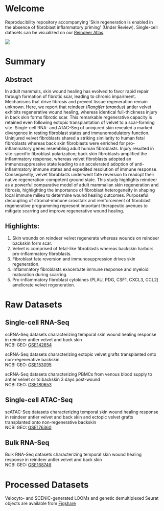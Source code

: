 # Welcome
Reproducibility repository accompanying 'Skin regeneration is enabled in the absence of fibroblast inflammatory priming' (Under Review). Single-cell datasets can be visualized on our [Reindeer Atlas](http://www.biernaskielab.ca/reindeer_atlas/).

![](img/0_Graphical_Abstract.jpeg)


# Summary

## Abstract
In adult mammals, skin wound healing has evolved to favor rapid repair through formation of fibrotic scar, leading to chronic impairment. Mechanisms that drive fibrosis and prevent tissue regeneration remain unknown. Here, we report that reindeer (_Rangifer tarandus_) antler velvet exhibits regenerative wound healing, whereas identical full-thickness injury in back skin forms fibrotic scar. This remarkable regenerative capacity is retained even following ectopic transplantation of velvet to a scar-forming site. Single-cell RNA- and ATAC-Seq of uninjured skin revealed a marked divergence in resting fibroblast states and immunomodulatory function. Uninjured velvet fibroblasts shared a striking similarity to human fetal fibroblasts whereas back skin fibroblasts were enriched for pro-inflammatory genes resembling adult human fibroblasts. Injury resulted in site-specific fibroblast polarization; back skin fibroblasts amplified the inflammatory response, whereas velvet fibroblasts adopted an immunosuppressive state leading to an accelerated adoption of anti-inflammatory immune states and expedited resolution of immune response. Consequently, velvet fibroblasts underwent fate reversion to readopt their native regeneration-competent ground state. This study highlights reindeer as a powerful comparative model of adult mammalian skin regeneration and fibrosis, highlighting the importance of fibroblast heterogeneity in shaping local immune milieu to determine wound healing outcomes. Purposeful decoupling of stromal-immune crosstalk and reinforcement of fibroblast regenerative programming represent important therapeutic avenues to mitigate scarring and improve regenerative wound healing.

## Highlights:
1. Skin wounds on reindeer velvet regenerate whereas wounds on reindeer backskin form scar.
2. Velvet is comprised of fetal-like fibroblasts whereas backskin harbors pro-inflammatory fibroblasts.
3. Fibroblast fate reversion and immunosuppression drives skin regeneration.
4. Inflammatory fibroblasts exacerbate immune response and myeloid maturation during scarring.
5. Pro-inflammatory fibroblast cytokines (PLAU, PDG, CSF1, CXCL3, CCL2) ameliorate velvet regeneration.

# Raw Datasets
## Single-cell RNA-Seq
scRNA-Seq datasets characterizing temporal skin wound healing response in reindeer antler velvet and back skin <br/>
NCBI GEO: [GSE142854](https://www.ncbi.nlm.nih.gov/geo/query/acc.cgi?acc=GSE142854) <br/>

scRNA-Seq datasets characterizing ectopic velvet grafts transplanted onto non-regenerative backskin <br/>
NCBI GEO: [GSE153095](https://www.ncbi.nlm.nih.gov/geo/query/acc.cgi?acc=GSE153095) <br/>

scRNA-Seq datasets characterizing PBMCs from venous blood supply to antler velvet or to backskin 3 days post-wound <br/>
NCBI GEO: [GSE180653](https://www.ncbi.nlm.nih.gov/geo/query/acc.cgi?acc=GSE180653) <br/>

## Single-cell ATAC-Seq
scATAC-Seq datasets characterizing temporal skin wound healing response in reindeer antler velvet and back skin and ectopic velvet grafts transplanted onto non-regenerative backskin <br/>
NCBI GEO: [GSE176360](https://www.ncbi.nlm.nih.gov/geo/query/acc.cgi?acc=GSE176360) <br/>

## Bulk RNA-Seq
Bulk RNA-Seq datasets characterizing temporal skin wound healing response in reindeer antler velvet and back skin <br/>
NCBI GEO: [GSE168746](https://www.ncbi.nlm.nih.gov/geo/query/acc.cgi?acc=GSE168746) <br/>

# Processed Datasets
Velocyto- and SCENIC-generated LOOMs and genetic demultiplexed Seurat objects are available from [Figshare](http://doi.org/10.6084/m9.figshare.14196344) <br/>

